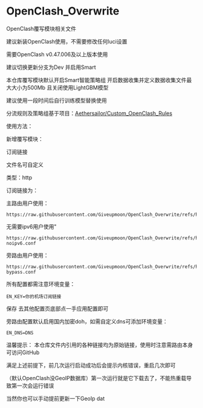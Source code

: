 # OpenClash_Overwrite
OpenClash覆写模块相关文件

建议新装OpenClash使用，不需要修改任何luci设置

需要OpenClash	v0.47.006及以上版本使用

建议切换更新分支为Dev 并启用Smart

本仓库覆写模块默认开启Smart智能策略组 开启数据收集并定义数据收集文件最大大小为500Mb 且关闭使用LightGBM模型

建议使用一段时间后自行训练模型替换使用

分流规则及策略组基于项目：[Aethersailor/Custom_OpenClash_Rules](https://github.com/Aethersailor/Custom_OpenClash_Rules.git)

使用方法：

新增覆写模块：

订阅链接

文件名可自定义

类型：http

订阅链接为：

主路由用户使用：
```
https://raw.githubusercontent.com/Giveupmoon/OpenClash_Overwrite/refs/heads/main/Overwrite/Overwrite.conf
```

无需要ipv6用户使用"
```
https://raw.githubusercontent.com/Giveupmoon/OpenClash_Overwrite/refs/heads/main/Overwrite/Overwrite-noipv6.conf
```

旁路由用户使用：
```
https://raw.githubusercontent.com/Giveupmoon/OpenClash_Overwrite/refs/heads/main/Overwrite/Overwrite-bypass.conf
```
所有配置都需注意环境变量：
```
EN_KEY=你的机场订阅链接
```
保存 去其他配置页底部点一手应用配置即可

旁路由配置默认启用国内加密doh，如需自定义dns可添加环境变量：
```
EN_DNS=DNS
```

温馨提示：
本仓库文件内引用的各种链接均为原始链接，使用时注意需路由本身可访问GitHub

满足上述前提下，前几次运行启动成功后会提示内核错误，重启几次即可

（默认OpenClash没GeoIP数据库）第一次运行就是它下载去了，不能热重载导致第一次会运行错误

当然你也可以手动提前更新一下GeoIp dat
